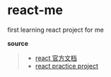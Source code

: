 # react-me

first learning react project for me

**source**
>* [react 官方文档](https://zh-hans.reactjs.org/docs/)
>* [react practice project](https://github.com/shuiRong/ReactCnodeJS)
